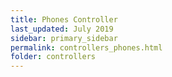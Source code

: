 ```yaml
---
title: Phones Controller
last_updated: July 2019
sidebar: primary_sidebar
permalink: controllers_phones.html
folder: controllers
---
```

